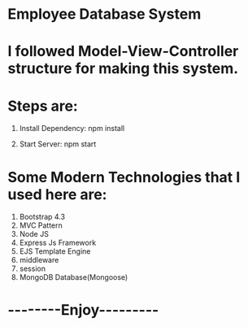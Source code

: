# Employee Database System
# I followed Model-View-Controller structure for making this system.

# Steps are:
1. Install Dependency:
npm install

2. Start Server: npm start 

# Some Modern Technologies that I used here are:
1. Bootstrap 4.3
2. MVC Pattern
3. Node JS
4. Express Js Framework
5. EJS Template Engine
6. middleware
7. session
8. MongoDB Database(Mongoose)

# --------Enjoy---------

